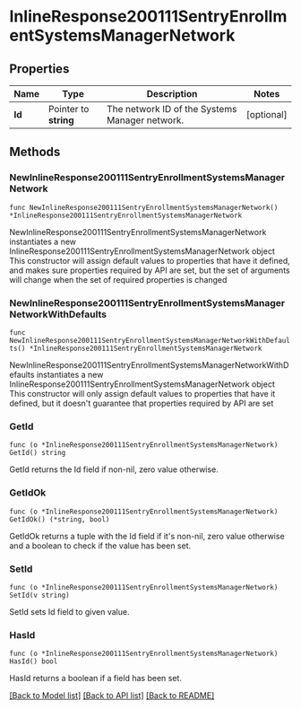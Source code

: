# InlineResponse200111SentryEnrollmentSystemsManagerNetwork

## Properties

Name | Type | Description | Notes
------------ | ------------- | ------------- | -------------
**Id** | Pointer to **string** | The network ID of the Systems Manager network. | [optional] 

## Methods

### NewInlineResponse200111SentryEnrollmentSystemsManagerNetwork

`func NewInlineResponse200111SentryEnrollmentSystemsManagerNetwork() *InlineResponse200111SentryEnrollmentSystemsManagerNetwork`

NewInlineResponse200111SentryEnrollmentSystemsManagerNetwork instantiates a new InlineResponse200111SentryEnrollmentSystemsManagerNetwork object
This constructor will assign default values to properties that have it defined,
and makes sure properties required by API are set, but the set of arguments
will change when the set of required properties is changed

### NewInlineResponse200111SentryEnrollmentSystemsManagerNetworkWithDefaults

`func NewInlineResponse200111SentryEnrollmentSystemsManagerNetworkWithDefaults() *InlineResponse200111SentryEnrollmentSystemsManagerNetwork`

NewInlineResponse200111SentryEnrollmentSystemsManagerNetworkWithDefaults instantiates a new InlineResponse200111SentryEnrollmentSystemsManagerNetwork object
This constructor will only assign default values to properties that have it defined,
but it doesn't guarantee that properties required by API are set

### GetId

`func (o *InlineResponse200111SentryEnrollmentSystemsManagerNetwork) GetId() string`

GetId returns the Id field if non-nil, zero value otherwise.

### GetIdOk

`func (o *InlineResponse200111SentryEnrollmentSystemsManagerNetwork) GetIdOk() (*string, bool)`

GetIdOk returns a tuple with the Id field if it's non-nil, zero value otherwise
and a boolean to check if the value has been set.

### SetId

`func (o *InlineResponse200111SentryEnrollmentSystemsManagerNetwork) SetId(v string)`

SetId sets Id field to given value.

### HasId

`func (o *InlineResponse200111SentryEnrollmentSystemsManagerNetwork) HasId() bool`

HasId returns a boolean if a field has been set.


[[Back to Model list]](../README.md#documentation-for-models) [[Back to API list]](../README.md#documentation-for-api-endpoints) [[Back to README]](../README.md)


